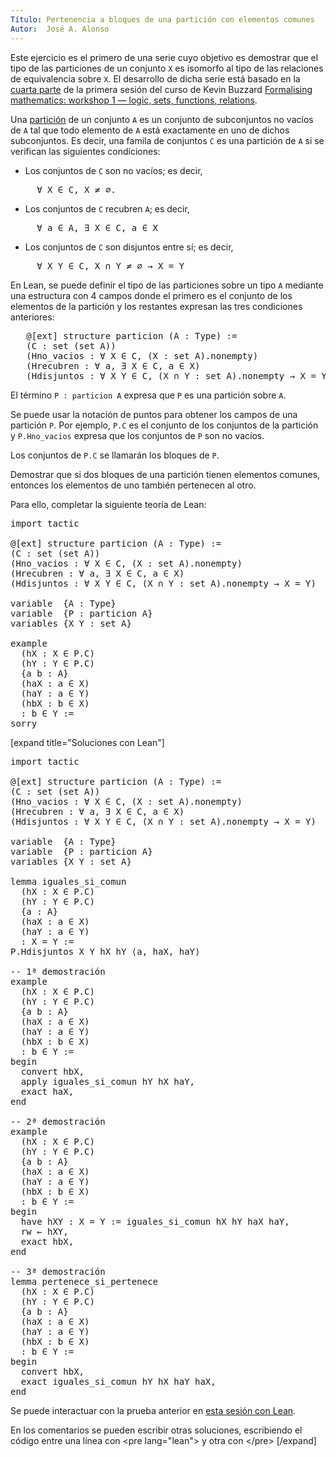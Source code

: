 ```yaml
---
Título: Pertenencia a bloques de una partición con elementos comunes
Autor:  José A. Alonso
---
```


Este ejercicio es el primero de una serie cuyo objetivo es demostrar que el tipo de las particiones de un conjunto `X` es isomorfo al tipo de las relaciones de equivalencia sobre `X`. El desarrollo de dicha serie está basado en la [cuarta parte](https://bit.ly/3AQWY7o) de la primera sesión del curso de Kevin Buzzard
[Formalising mathematics: workshop 1 — logic, sets, functions, relations](https://bit.ly/3kJo231).

Una [partición](https://bit.ly/3uplABS) de un conjunto `A` es un conjunto de subconjuntos no vacíos de `A` tal que todo elemento de `A` está exactamente en uno de dichos subconjuntos. Es decir, una famila de conjuntos `C` es una partición de `A` si se verifican las siguientes condiciones:

+ Los conjuntos de `C` son no vacíos; es decir,
<pre lang="text">
     ∀ X ∈ C, X ≠ ∅.
</pre>
+ Los conjuntos de `C` recubren `A`; es decir,
<pre lang="text">
     ∀ a ∈ A, ∃ X ∈ C, a ∈ X
</pre>
+ Los conjuntos de `C` son disjuntos entre sí; es decir,
<pre lang="text">
     ∀ X Y ∈ C, X ∩ Y ≠ ∅ → X = Y
</pre>

En Lean, se puede definir el tipo de las particiones sobre un tipo `A` mediante una estructura con 4 campos donde el primero es el conjunto de los elementos de la partición y los restantes expresan las tres condiciones anteriores:
<pre lang="text">
   @[ext] structure particion (A : Type) :=
   (C : set (set A))
   (Hno_vacios : ∀ X ∈ C, (X : set A).nonempty)
   (Hrecubren : ∀ a, ∃ X ∈ C, a ∈ X)
   (Hdisjuntos : ∀ X Y ∈ C, (X ∩ Y : set A).nonempty → X = Y)
</pre>

El término `P : particion A`  expresa que `P` es una partición sobre `A`.

Se puede usar la notación de puntos para obtener los campos de una partición `P`. Por ejemplo, `P.C` es el conjunto de los conjuntos de la partición y `P.Hno_vacios` expresa que los conjuntos de `P` son no vacíos.

Los conjuntos de `P.C` se llamarán los bloques de `P`.

Demostrar que si dos bloques de una partición tienen elementos comunes, entonces los elementos de uno también pertenecen al otro.

Para ello, completar la siguiente teoría de Lean:

<pre lang="lean">
import tactic

@[ext] structure particion (A : Type) :=
(C : set (set A))
(Hno_vacios : ∀ X ∈ C, (X : set A).nonempty)
(Hrecubren : ∀ a, ∃ X ∈ C, a ∈ X)
(Hdisjuntos : ∀ X Y ∈ C, (X ∩ Y : set A).nonempty → X = Y)

variable  {A : Type}
variable  {P : particion A}
variables {X Y : set A}

example
  (hX : X ∈ P.C)
  (hY : Y ∈ P.C)
  {a b : A}
  (haX : a ∈ X)
  (haY : a ∈ Y)
  (hbX : b ∈ X)
  : b ∈ Y :=
sorry
</pre>

[expand title="Soluciones con Lean"]

<pre lang="lean">
import tactic

@[ext] structure particion (A : Type) :=
(C : set (set A))
(Hno_vacios : ∀ X ∈ C, (X : set A).nonempty)
(Hrecubren : ∀ a, ∃ X ∈ C, a ∈ X)
(Hdisjuntos : ∀ X Y ∈ C, (X ∩ Y : set A).nonempty → X = Y)

variable  {A : Type}
variable  {P : particion A}
variables {X Y : set A}

lemma iguales_si_comun
  (hX : X ∈ P.C)
  (hY : Y ∈ P.C)
  {a : A}
  (haX : a ∈ X)
  (haY : a ∈ Y)
  : X = Y :=
P.Hdisjuntos X Y hX hY ⟨a, haX, haY⟩

-- 1ª demostración
example
  (hX : X ∈ P.C)
  (hY : Y ∈ P.C)
  {a b : A}
  (haX : a ∈ X)
  (haY : a ∈ Y)
  (hbX : b ∈ X)
  : b ∈ Y :=
begin
  convert hbX,
  apply iguales_si_comun hY hX haY,
  exact haX,
end

-- 2ª demostración
example
  (hX : X ∈ P.C)
  (hY : Y ∈ P.C)
  {a b : A}
  (haX : a ∈ X)
  (haY : a ∈ Y)
  (hbX : b ∈ X)
  : b ∈ Y :=
begin
  have hXY : X = Y := iguales_si_comun hX hY haX haY,
  rw ← hXY,
  exact hbX,
end

-- 3ª demostración
lemma pertenece_si_pertenece
  (hX : X ∈ P.C)
  (hY : Y ∈ P.C)
  {a b : A}
  (haX : a ∈ X)
  (haY : a ∈ Y)
  (hbX : b ∈ X)
  : b ∈ Y :=
begin
  convert hbX,
  exact iguales_si_comun hY hX haY haX,
end
</pre>

Se puede interactuar con la prueba anterior en <a href="https://leanprover-community.github.io/lean-web-editor/#url=https://raw.githubusercontent.com/jaalonso/Calculemus/main/src/Pertenencia_a_bloques_de_una_particion_con_elementos_comunes.lean" rel="noopener noreferrer" target="_blank">esta sesión con Lean</a>.

En los comentarios se pueden escribir otras soluciones, escribiendo el código entre una línea con &#60;pre lang=&quot;lean&quot;&#62; y otra con &#60;/pre&#62;
[/expand]
